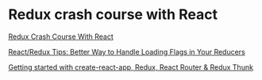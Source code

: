 # Redux crash course with React

[Redux Crash Course With React](https://www.youtube.com/watch?v=93p3LxR9xfM)

[React/Redux Tips: Better Way to Handle Loading Flags in Your Reducers](https://medium.com/stashaway-engineering/react-redux-tips-better-way-to-handle-loading-flags-in-your-reducers-afda42a804c6)


[Getting started with create-react-app, Redux, React Router & Redux Thunk](https://medium.com/@notrab/getting-started-with-create-react-app-redux-react-router-redux-thunk-d6a19259f71f)
